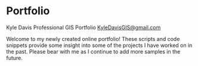 # Portfolio
Kyle Davis 
Professional GIS Portfolio
KyleDavisGIS@gmail.com

Welcome to my newly created online portfolio! These scripts and code snippets provide some insight into some of the projects I have worked on in the past. Please bear with me as I continue to add more samples in the future.
